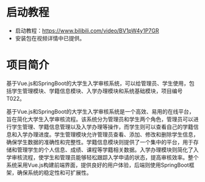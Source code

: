 # 启动教程

- 启动教程：https://www.bilibili.com/video/BV1pW4y1P7GR
- 安装包在视频详情中已提供。


# 项目简介

基于Vue.js和SpringBoot的大学生入学审核系统，可以给管理员、学生使用，包括学生管理模块、学籍信息模块、入学办理模块和系统基础模块，项目编号T022。

基于Vue.js和SpringBoot的大学生入学审核系统是一个高效、易用的在线平台，旨在简化大学生入学审核流程。该系统分为管理员和学生两个角色，管理员可以进行学生管理、学籍信息管理以及入学办理等操作，而学生则可以查看自己的学籍信息和入学办理进度。学生管理模块允许管理员查看、添加、修改和删除学生信息，确保学生数据的准确性和完整性。学籍信息模块则提供了一个集中的平台，用于存储和管理学生的个人信息、成绩、课程等学籍相关数据。入学办理模块则简化了入学审核流程，使学生和管理员能够轻松跟踪入学申请的状态，提高审核效率。整个系统采用Vue.js构建前端界面，提供良好的用户体验，后端则使用SpringBoot框架，确保系统的稳定性和可扩展性。
